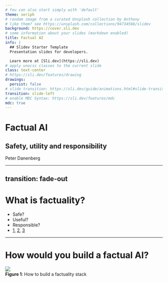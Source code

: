 ```yaml
---
# You can also start simply with 'default'
theme: seriph
# random image from a curated Unsplash collection by Anthony
# like them? see https://unsplash.com/collections/94734566/slidev
background: https://cover.sli.dev
# some information about your slides (markdown enabled)
title: Factual AI
info: |
  ## Slidev Starter Template
  Presentation slides for developers.

  Learn more at [Sli.dev](https://sli.dev)
# apply unocss classes to the current slide
class: text-center
# https://sli.dev/features/drawing
drawings:
  persist: false
# slide transition: https://sli.dev/guide/animations.html#slide-transitions
transition: slide-left
# enable MDC Syntax: https://sli.dev/features/mdc
mdc: true
---
```


<v-clicks>

# Factual AI

## Safety, utility and responsibility

Peter Danenberg

</v-clicks>

<div class="abs-br m-6 flex gap-2">
  <a href="https://github.com/slidevjs/slidev" target="_blank" alt="GitHub" title="Open in GitHub"
    class="text-xl slidev-icon-btn opacity-50 !border-none !hover:text-white">
    <carbon-logo-github />
  </a>
</div>

<!--
The last comment block of each slide will be treated as slide notes. It will be visible and editable in Presenter Mode along with the slide. [Read more in the docs](https://sli.dev/guide/syntax.html#notes)
-->

---
transition: fade-out
---

# What is factuality?

<v-clicks>

- Safe?
- Useful?
- Responsible?
- [1](https://g.co/gemini/share/45636a265e93), [2](https://chatgpt.com/share/c5a2916b-eb9d-44fd-a03f-98a5be9f05cc), [3](https://www.perplexity.ai/search/what-happened-on-january-6th-eyqcridOQOejyaylrOc9MA#0)

</v-clicks>

---

# How would you build a factual AI?

<v-clicks>

<img src="/factuality.svg" class="w-full max-w-2xl mx-auto max-h-96" />
<figcaption class="mt-2 text-center text-sm text-gray-500"><strong>Figure 1</strong>: How to build a factuality stack</figcaption>

</v-clicks>
